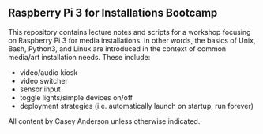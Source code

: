 ## Raspberry Pi 3 for Installations Bootcamp

This repository contains lecture notes and scripts for a workshop focusing on Raspberry Pi 3 for media installations. In other words, the basics of Unix, Bash, Python3, and Linux are introduced in the context of common media/art installation needs. These include:

* video/audio kiosk
* video switcher
* sensor input
* toggle lights/simple devices on/off
* deployment strategies (i.e. automatically launch on startup, run forever)

All content by Casey Anderson unless otherwise indicated.
